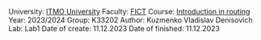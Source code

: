 University: [ITMO University](https://itmo.ru/ru/)
Faculty: [FICT](https://fict.itmo.ru)
Course: [Introduction in routing](https://github.com/itmo-ict-faculty/introduction-in-routing)
Year: 2023/2024
Group: K33202
Author: Kuzmenko Vladislav Denisovich
Lab: Lab1
Date of create: 11.12.2023
Date of finished: 11.12.2023

